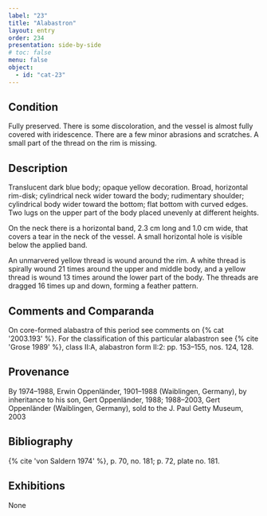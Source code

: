 ```yaml
---
label: "23"
title: "Alabastron"
layout: entry
order: 234
presentation: side-by-side
# toc: false
menu: false
object:
  - id: "cat-23"
---
```


## Condition

Fully preserved. There is some discoloration, and the vessel is almost fully covered with iridescence. There are a few minor abrasions and scratches. A small part of the thread on the rim is missing.

## Description

Translucent dark blue body; opaque yellow decoration. Broad, horizontal rim-disk; cylindrical neck wider toward the body; rudimentary shoulder; cylindrical body wider toward the bottom; flat bottom with curved edges. Two lugs on the upper part of the body placed unevenly at different heights.

On the neck there is a horizontal band, 2.3 cm long and 1.0 cm wide, that covers a tear in the neck of the vessel. A small horizontal hole is visible below the applied band.

An unmarvered yellow thread is wound around the rim. A white thread is spirally wound 21 times around the upper and middle body, and a yellow thread is wound 13 times around the lower part of the body. The threads are dragged 16 times up and down, forming a feather pattern.

## Comments and Comparanda

On core-formed alabastra of this period see comments on {% cat '2003.193' %}. For the classification of this particular alabastron see {% cite 'Grose 1989' %}, class II:A, alabastron form II:2: pp. 153–155, nos. 124, 128.

## Provenance

By 1974–1988, Erwin Oppenländer, 1901–1988 (Waiblingen, Germany), by inheritance to his son, Gert Oppenländer, 1988; 1988–2003, Gert Oppenländer (Waiblingen, Germany), sold to the J. Paul Getty Museum, 2003

## Bibliography

{% cite 'von Saldern 1974' %}, p. 70, no. 181; p. 72, plate no. 181.

## Exhibitions

None